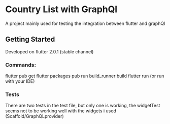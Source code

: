 # Country List with GraphQl

A project mainly used for testing the integration between flutter and graphQl

## Getting Started

Developed on flutter 2.0.1 (stable channel)

### Commands:
flutter pub get
flutter packages pub run build_runner build
flutter run (or run with your IDE)

### Tests
There are two tests in the test file, but only one is working, the widgetTest seems not to be working well with the widgets i used (Scaffold/GraphQLprovider)

